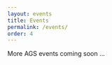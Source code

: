 ```yaml
---
layout: events
title: Events
permalink: /events/
order: 4
---
```



More AGS events coming soon ...  
<br><br>

